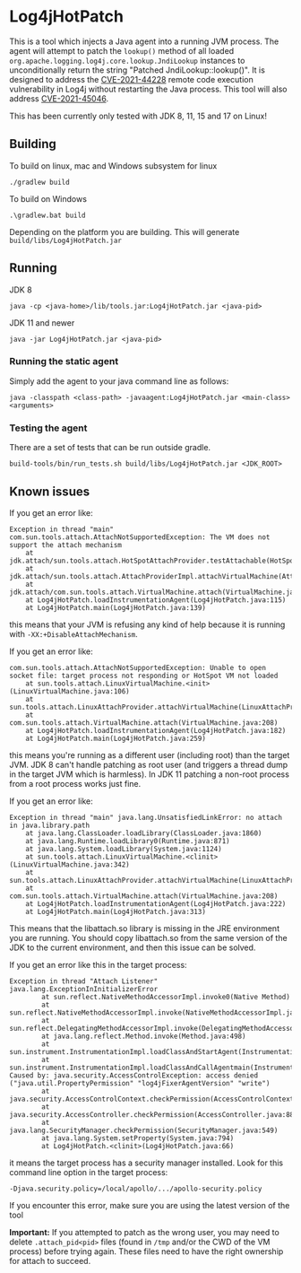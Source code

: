 # Log4jHotPatch

This is a tool which injects a Java agent into a running JVM process. The agent will attempt to patch the `lookup()` method of all loaded `org.apache.logging.log4j.core.lookup.JndiLookup` instances to unconditionally return the string "Patched JndiLookup::lookup()". It is designed to address the [CVE-2021-44228](https://nvd.nist.gov/vuln/detail/CVE-2021-44228/) remote code execution vulnerability in Log4j without restarting the Java process. This tool will also address [CVE-2021-45046](https://nvd.nist.gov/vuln/detail/CVE-2021-45046/).

This has been currently only tested with JDK 8, 11, 15 and 17 on Linux!

## Building
To build on linux, mac and Windows subsystem for linux
```
./gradlew build
```
To build on Windows
```
.\gradlew.bat build
```
Depending on the platform you are building. This will generate `build/libs/Log4jHotPatch.jar`

## Running

JDK 8
```
java -cp <java-home>/lib/tools.jar:Log4jHotPatch.jar <java-pid>
```

JDK 11 and newer
```
java -jar Log4jHotPatch.jar <java-pid>
```

### Running the static agent

Simply add the agent to your java command line as follows:
```
java -classpath <class-path> -javaagent:Log4jHotPatch.jar <main-class> <arguments>
```

### Testing the agent
There are a set of tests that can be run outside gradle.
```
build-tools/bin/run_tests.sh build/libs/Log4jHotPatch.jar <JDK_ROOT>
```

## Known issues

If you get an error like:
```
Exception in thread "main" com.sun.tools.attach.AttachNotSupportedException: The VM does not support the attach mechanism
	at jdk.attach/sun.tools.attach.HotSpotAttachProvider.testAttachable(HotSpotAttachProvider.java:153)
	at jdk.attach/sun.tools.attach.AttachProviderImpl.attachVirtualMachine(AttachProviderImpl.java:56)
	at jdk.attach/com.sun.tools.attach.VirtualMachine.attach(VirtualMachine.java:207)
	at Log4jHotPatch.loadInstrumentationAgent(Log4jHotPatch.java:115)
	at Log4jHotPatch.main(Log4jHotPatch.java:139)
```
this means that your JVM is refusing any kind of help because it is running with `-XX:+DisableAttachMechanism`.

If you get an error like:
```
com.sun.tools.attach.AttachNotSupportedException: Unable to open socket file: target process not responding or HotSpot VM not loaded
	at sun.tools.attach.LinuxVirtualMachine.<init>(LinuxVirtualMachine.java:106)
	at sun.tools.attach.LinuxAttachProvider.attachVirtualMachine(LinuxAttachProvider.java:63)
	at com.sun.tools.attach.VirtualMachine.attach(VirtualMachine.java:208)
	at Log4jHotPatch.loadInstrumentationAgent(Log4jHotPatch.java:182)
	at Log4jHotPatch.main(Log4jHotPatch.java:259)
```
this means you're running as a different user (including root) than the target JVM. JDK 8 can't handle patching as root user (and triggers a thread dump in the target JVM which is harmless). In JDK 11 patching a non-root process from a root process works just fine. 

If you get an error like:
```
Exception in thread "main" java.lang.UnsatisfiedLinkError: no attach in java.library.path
    at java.lang.ClassLoader.loadLibrary(ClassLoader.java:1860)
    at java.lang.Runtime.loadLibrary0(Runtime.java:871)
    at java.lang.System.loadLibrary(System.java:1124)
    at sun.tools.attach.LinuxVirtualMachine.<clinit>(LinuxVirtualMachine.java:342)
    at sun.tools.attach.LinuxAttachProvider.attachVirtualMachine(LinuxAttachProvider.java:63)
    at com.sun.tools.attach.VirtualMachine.attach(VirtualMachine.java:208)
    at Log4jHotPatch.loadInstrumentationAgent(Log4jHotPatch.java:222)
    at Log4jHotPatch.main(Log4jHotPatch.java:313)
```
This means that the libattach.so library is missing in the JRE environment you are running. You should copy libattach.so from the same version of the JDK to the current environment, and then this issue can be solved.

If you get an error like this in the target process:
```
Exception in thread "Attach Listener" java.lang.ExceptionInInitializerError
        at sun.reflect.NativeMethodAccessorImpl.invoke0(Native Method)
        at sun.reflect.NativeMethodAccessorImpl.invoke(NativeMethodAccessorImpl.java:62)
        at sun.reflect.DelegatingMethodAccessorImpl.invoke(DelegatingMethodAccessorImpl.java:43)
        at java.lang.reflect.Method.invoke(Method.java:498)
        at sun.instrument.InstrumentationImpl.loadClassAndStartAgent(InstrumentationImpl.java:386)
        at sun.instrument.InstrumentationImpl.loadClassAndCallAgentmain(InstrumentationImpl.java:411)
Caused by: java.security.AccessControlException: access denied ("java.util.PropertyPermission" "log4jFixerAgentVersion" "write")
        at java.security.AccessControlContext.checkPermission(AccessControlContext.java:472)
        at java.security.AccessController.checkPermission(AccessController.java:886)
        at java.lang.SecurityManager.checkPermission(SecurityManager.java:549)
        at java.lang.System.setProperty(System.java:794)
        at Log4jHotPatch.<clinit>(Log4jHotPatch.java:66)
```
it means the target process has a security manager installed. Look for this command line option in the target process:
```
-Djava.security.policy=/local/apollo/.../apollo-security.policy
```
If you encounter this error, make sure you are using the latest version of the tool

**Important:** If you attempted to patch as the wrong user, you may need to delete `.attach_pid<pid>` files (found in `/tmp` and/or the CWD of the VM process) before trying again. These files need to have the right ownership for attach to succeed.
